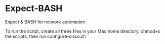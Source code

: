 Expect-BASH
===========

Expect &amp; BASH for network automation



To run the script, create all three files in your Mac home directory, chmod+x the scripts, then run configure-cisco.sh
